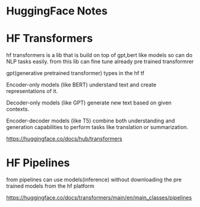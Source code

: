 # HuggingFace Notes

# HF Transformers

hf transformers is a lib that is build on top of gpt,bert like models so can do NLP tasks easily. from this lib can fine tune already pre trained transformrer

gpt(generative pretrained transformer) types in the hf tf

Encoder-only models (like BERT) understand text and create representations of it.

Decoder-only models (like GPT) generate new text based on given contexts.

Encoder-decoder models (like T5) combine both understanding and generation capabilities to perform tasks like translation or summarization.

https://huggingface.co/docs/hub/transformers

# HF Pipelines

from pipelines can use models(inference) without downloading the pre trained models from the hf platform

https://huggingface.co/docs/transformers/main/en/main_classes/pipelines

